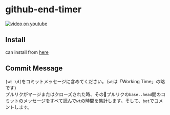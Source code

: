 # github-end-timer

[![video on youtube](https://i.ytimg.com/vi/C1foSpN773E/hqdefault.jpg)](https://www.youtube.com/watch?v=C1foSpN773E)

## Install

can install from [here](https://github.com/apps/end-timer)

## Commit Message

`[wt \d]`をコミットメッセージに含めてください。（`wt`は「Working Time」の略です）  
プルリクがマージまたはクローズされた時、そのプルリクの`base..head`間のコミットのメッセージをすべて読んで`wt`の時間を集計します。そして、`bot`でコメントします。